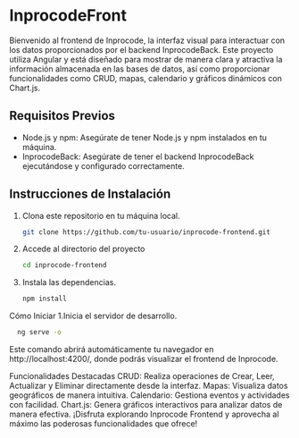 # InprocodeFront

Bienvenido al frontend de Inprocode, la interfaz visual para interactuar con los datos proporcionados por el backend InprocodeBack. Este proyecto utiliza Angular y está diseñado para mostrar de manera clara y atractiva la información almacenada en las bases de datos, así como proporcionar funcionalidades como CRUD, mapas, calendario y gráficos dinámicos con Chart.js.

## Requisitos Previos
- Node.js y npm: Asegúrate de tener Node.js y npm instalados en tu máquina.
- InprocodeBack: Asegúrate de tener el backend InprocodeBack ejecutándose y configurado correctamente.

## Instrucciones de Instalación
1. Clona este repositorio en tu máquina local.
   ```bash
   git clone https://github.com/tu-usuario/inprocode-frontend.git

1. Accede al directorio del proyecto
   ```bash
   cd inprocode-frontend

3. Instala las dependencias.
   ```bash
   npm install

Cómo Iniciar
1.Inicia el servidor de desarrollo.
```bash
  ng serve -o
```
Este comando abrirá automáticamente tu navegador en http://localhost:4200/, donde podrás visualizar el frontend de Inprocode.

Funcionalidades Destacadas
CRUD: Realiza operaciones de Crear, Leer, Actualizar y Eliminar directamente desde la interfaz.
Mapas: Visualiza datos geográficos de manera intuitiva.
Calendario: Gestiona eventos y actividades con facilidad.
Chart.js: Genera gráficos interactivos para analizar datos de manera efectiva.
¡Disfruta explorando Inprocode Frontend y aprovecha al máximo las poderosas funcionalidades que ofrece!






